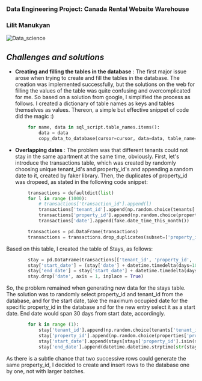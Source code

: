 ### Data Engineering Project: Canada Rental Website Warehouse
### Lilit Manukyan

![Data_science](https://www.american.edu/spa/data-science/images/datascience-hero.jpg)

## _**Challenges and solutions**_

* **Creating and filling the tables in the database** : The first major issue arose when trying to create and fill the tables in the database. The creation was implemented successfully, but the solutions on the web for filling the values of the table was quite confusing and overcomplicated for me. So based on a solution from google, I simplified the process as follows. I created a dictionary of table names as keys and tables themselves as values. Thereon, a simple but effective snippet of code did the magic :)
```python
        for name, data in sql_script.table_names.items():
            data = data
            copy_data_to_database(cursor=cursor, data=data, table_name=name)
```

* **Overlapping dates** : The problem was that different tenants could not stay in the same apartment at the same time, obviously. First, let's introduce the transactions table, which was created by randomly choosing unique tenant_id's and property_id's and appending a random date to it, created by faker library. Then, the duplicates of property_id was dropeed, as stated in the following code snippet: 

```python
        transactions = defaultdict(list)
        for l in range (1000):
            # transactions['transaction_id'].append(l)
            transactions['tenant_id'].append(np.random.choice(tenants['tenant_id'].unique()))
            transactions['property_id'].append(np.random.choice(properties['property_id'].unique()))
            transactions['date'].append(fake.date_time_this_month())

        transactions = pd.DataFrame(transactions)
        transactions = transactions.drop_duplicates(subset=['property_id'], keep = 'last')
```
Based on this table, I created the table of Stays, as follows:
```python
        stay = pd.DataFrame(transactions[['tenant_id', 'property_id', 'date']])
        stay['start_date'] = (stay['date'] + datetime.timedelta(days=10)).dt.date
        stay['end_date'] = stay['start_date'] + datetime.timedelta(days=365)
        stay.drop('date', axis = 1, inplace = True)
```
So, the problem remained when generating new data for the stays table. The solution was to randomly select property_id and tenant_id from the database, and for the start date, take the maximum occupied date for the specific property_id in the database and for the new entry select it as a start date. End date would span 30 days from start date, accordingly.
```python
        for k in range (1):
            stay['tenant_id'].append(np.random.choice(tenants['tenant_id'].unique()))
            stay['property_id'].append(np.random.choice(properties['property_id'].unique()))
            stay['start_date'].append(stays[stays['property_id'].isin(stay['property_id'])]['end_date'].max())
            stay['end_date'].append(datetime.datetime.strptime(str(stay['start_date'][0]), "%Y-%m-%d") + datetime.timedelta(days = 30))
```
As there is a subtle chance that two successive rows could generate the same property_id, I decided to create and insert rows to the database one by one, not with larger batches.
